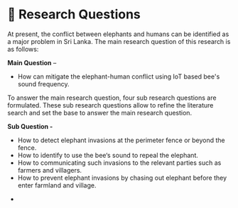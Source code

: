 # 🦣 Research Questions

At present, the conflict between elephants and humans can be identified as a major problem in Sri Lanka. The main research question of this research is as follows:



**Main Question** –

* How can mitigate the elephant-human conflict using IoT based bee's sound frequency.

To answer the main research question, four sub research questions are formulated. These sub research questions allow to refine the literature search and set the base to answer the main research question.

**Sub Question -**

* How to detect elephant invasions at the perimeter fence or beyond the fence.
* How to identify to use the bee‘s sound to repeal the elephant.
* How to communicating such invasions to the relevant parties such as farmers and villagers.
* How to prevent elephant invasions by chasing out elephant before they enter farmland and village.

<!---->

*
